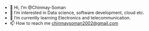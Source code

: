 - 👋 Hi, I’m @Chinmay-Soman
- 👀 I’m interested in Data science, software development, cloud etc.
- 🌱 I’m currently learning Electronics and telecommunication.
- 📫 How to reach me chinmaysoman2002@gmail.com

<!---
Chinmay-Soman/Chinmay-Soman is a ✨ special ✨ repository because its `README.md` (this file) appears on your GitHub profile.
You can click the Preview link to take a look at your changes.
--->
